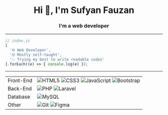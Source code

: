 <h1 align="center">Hi 👋, I'm Sufyan Fauzan</h1>
<h3 align="center">I'm a web developer</h3>
<hr>

```javascript
// index.js
[
  '🌐 Web Developer',
  '🤓 Mostly self-taught',
  '✨ Trying my best to write readable codes'
].forEach((e) => { console.log(e) });
```
<hr>

<table>
	<tr>
		<td>Front-End</td>
		<td>
			<img alt="HTML5" src="https://img.shields.io/badge/HTML5-E34F26.svg?style=flat&logo=HTML5&logoColor=white">
			<img alt="CSS3" src="https://img.shields.io/badge/CSS3-1572B6.svg?style=flat&logo=CSS3&logoColor=white">
			<img alt="JavaScript" src="https://img.shields.io/badge/JavaScript-F7DF1E.svg?style=flat&logo=JavaScript&logoColor=black">
			<img alt="Bootstrap" src="https://img.shields.io/badge/Bootstrap-7952B3.svg?style=flat&logo=Bootstrap&logoColor=white">
		</td>
	</tr>
	<tr>
		<td>Back-End</td>
		<td>
			<img alt="PHP" src="https://img.shields.io/badge/PHP-777BB4.svg?style=flat&logo=PHP&logoColor=white">
			<img alt="Laravel" src="https://img.shields.io/badge/Laravel-FF2D20.svg?style=flat&logo=Laravel&logoColor=white">
		</td>
	</tr>
	<tr>
		<td>Database</td>
		<td>
			<img alt="MySQL" src="https://img.shields.io/badge/MySQL-4479A1.svg?style=flat&logo=MySQL&logoColor=white">
		</td>
	</tr>
	<tr>
		<td>Other</td>
		<td>
			<img alt="Git" src="https://img.shields.io/badge/Git-F05032.svg?style=flat&logo=Git&logoColor=white">
			<img alt="Figma" src="https://img.shields.io/badge/figma-%23F24E1E.svg?style=for-the-badge&logo=figma&logoColor=white">
		</td>
	</tr>
</table>
<br>

